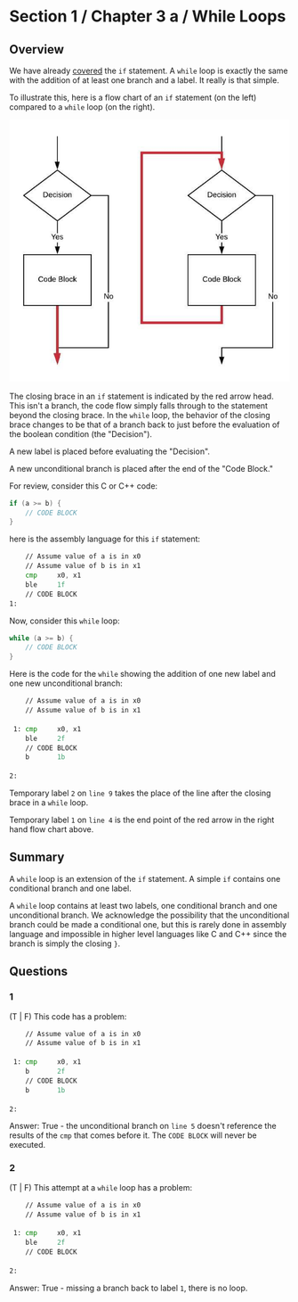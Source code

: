 # Section 1 / Chapter 3 a / While Loops

## Overview

We have already [covered](../if/README.md) the `if` statement. A `while` loop is exactly the same with the addition of at least one branch and a label. It really is that simple.

To illustrate this, here is a flow chart of an `if` statement (on the left) compared to a `while` loop (on the right).

![while loop](./while.jpeg)

The closing brace in an `if` statement is indicated by the red arrow head. This isn't a branch, the code flow simply falls through to the statement beyond the closing brace. In the `while` loop, the behavior of the closing brace changes to be that of a branch back to just before the evaluation of the boolean condition (the "Decision").

A new label is placed before evaluating the "Decision".

A new unconditional branch is placed after the end of the "Code Block."

For review, consider this C or C++ code:

```c
if (a >= b) {
	// CODE BLOCK
}
```

here is the assembly language for this `if` statement:

```asm
    // Assume value of a is in x0                                       // 1 
    // Assume value of b is in x1                                       // 2 
    cmp     x0, x1                                                      // 3 
    ble     1f                                                          // 4 
    // CODE BLOCK                                                       // 5 
1:                                                                      // 6 
```

Now, consider this `while` loop:

```c
while (a >= b) {
	// CODE BLOCK
}
```

Here is the code for the `while` showing the addition of one new label and one new unconditional branch:

```asm
    // Assume value of a is in x0                                       // 1 
    // Assume value of b is in x1                                       // 2 
                                                                        // 3 
 1: cmp     x0, x1                                                      // 4 
    ble     2f                                                          // 5 
    // CODE BLOCK                                                       // 6 
    b       1b                                                          // 7 
                                                                        // 8 
2:                                                                      // 9 
```

Temporary label `2` on `line 9` takes the place of the line after the closing brace in a `while` loop.

Temporary label `1` on `line 4` is the end point of the red arrow in the right hand
flow chart above.

## Summary

A `while` loop is an extension of the `if` statement. A simple `if` contains one conditional branch and one label.

A `while` loop contains at least two labels, one conditional branch and one unconditional branch. We acknowledge the possibility that the unconditional branch could be made a conditional one, but this is rarely done in assembly language and impossible in higher level languages like C and C++ since the branch is simply the closing `}`.

## Questions

### 1

(T | F) This code has a problem:

```asm
    // Assume value of a is in x0                                       // 1 
    // Assume value of b is in x1                                       // 2 
                                                                        // 3 
 1: cmp     x0, x1                                                      // 4 
    b       2f                                                          // 5 
    // CODE BLOCK                                                       // 6 
    b       1b                                                          // 7 
                                                                        // 8 
2:                                                                      // 9 
```

Answer: True - the unconditional branch on `line 5` doesn't reference the
results of the `cmp` that comes before it. The `CODE BLOCK` will never be
executed.

### 2

(T | F) This attempt at a `while` loop has a problem:

```asm
    // Assume value of a is in x0                                       // 1 
    // Assume value of b is in x1                                       // 2 
                                                                        // 3 
 1: cmp     x0, x1                                                      // 4 
    ble     2f                                                          // 5 
    // CODE BLOCK                                                       // 6 
                                                                        // 7 
2:                                                                      // 8 
```

Answer: True - missing a branch back to label `1`, there is no loop.
